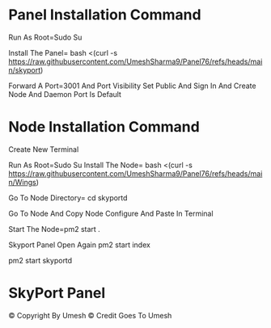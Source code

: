 #                                                         Panel Installation Command

Run As Root=Sudo Su

Install The Panel=  bash <(curl -s https://raw.githubusercontent.com/UmeshSharma9/Panel76/refs/heads/main/skyport)

Forward A Port=3001 And Port Visibility Set Public And Sign In And Create Node And Daemon Port Is Default

#                                                        Node Installation Command
Create New Terminal

Run As Root=Sudo Su
Install The Node=  bash <(curl -s https://raw.githubusercontent.com/UmeshSharma9/Panel76/refs/heads/main/Wings)

Go To Node Directory= cd skyportd

Go To Node And Copy Node Configure And Paste In Terminal

Start The Node=pm2 start .

Skyport Panel Open Again
pm2 start index

pm2 start skyportd

#                                      SkyPort Panel        
© Copyright By Umesh 
© Credit Goes To Umesh  
